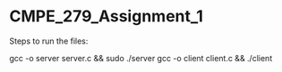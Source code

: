 # CMPE_279_Assignment_1

Steps to run the files:

gcc -o server server.c && sudo ./server
gcc -o client client.c && ./client

